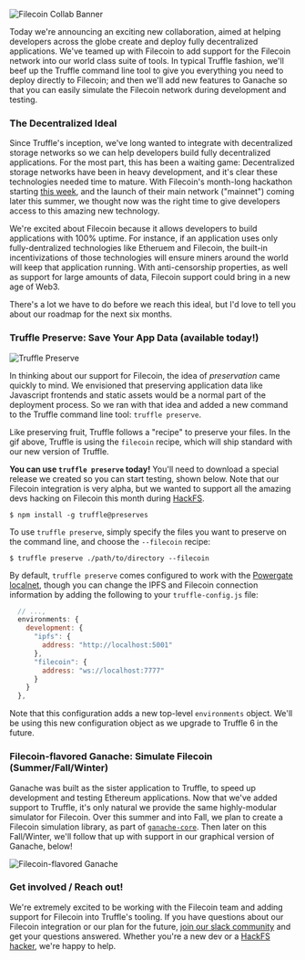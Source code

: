 ![Filecoin Collab Banner](/img/blog/announcing-collaboration-with-filecoin/blog-header.png)

Today we're announcing an exciting new collaboration, aimed at helping developers across the globe create and deploy fully decentralized applications. We've teamed up with Filecoin to add support for the Filecoin network into our world class suite of tools. In typical Truffle fashion, we'll beef up the Truffle command line tool to give you everything you need to deploy directly to Filecoin; and then we'll add new features to Ganache so that you can easily simulate the Filecoin network during development and testing.

### The Decentralized Ideal

Since Truffle's inception, we've long wanted to integrate with decentralized storage networks so we can help developers build fully decentralized applications. For the most part, this has been a waiting game: Decentralized storage networks have been in heavy development, and it's clear these technologies needed time to mature. With Filecoin's month-long hackathon starting [this week](https://hackfs.com/), and the launch of their main network ("mainnet") coming later this summer, we thought now was the right time to give developers access to this amazing new technology.

We're excited about Filecoin because it allows developers to build applications with 100% uptime. For instance, if an application uses only fully-dentralized technologies like Etheruem and Filecoin, the built-in incentivizations of those technologies will ensure miners around the world will keep that application running. With anti-censorship properties, as well as support for large amounts of data, Filecoin support could bring in a new age of Web3. 

There's a lot we have to do before we reach this ideal, but I'd love to tell you about our roadmap for the next six months. 

### Truffle Preserve: Save Your App Data (available today!)

![Truffle Preserve](/img/blog/announcing-collaboration-with-filecoin/truffle-preserve.gif)

In thinking about our support for Filecoin, the idea of *preservation* came quickly to mind. We envisioned that preserving application data like Javascript frontends and static assets would be a normal part of the deployment process. So we ran with that idea and added a new command to the Truffle command line tool: `truffle preserve`.

Like preserving fruit, Truffle follows a "recipe" to preserve your files. In the gif above, Truffle is using the `filecoin` recipe, which will ship standard with our new version of Truffle. 

**You can use `truffle preserve` today!** You'll need to download a special release we created so you can start testing, shown below. Note that our Filecoin integration is very alpha, but we wanted to support all the amazing devs hacking on Filecoin this month during [HackFS](https://hackfs.com/). 

```
$ npm install -g truffle@preserves
```

To use `truffle preserve`, simply specify the files you want to preserve on the command line, and choose the `--filecoin` recipe: 

```
$ truffle preserve ./path/to/directory --filecoin
```

By default, `truffle preserve` comes configured to work with the [Powergate localnet](https://docs.textile.io/powergate/localnet/), though you can change the IPFS and Filecoin connection information by adding the following to your `truffle-config.js` file:

```javascript 
  // ...,
  environments: {
    development: {
      "ipfs": {
        address: "http://localhost:5001"
      },
      "filecoin": {
        address: "ws://localhost:7777"
      }
    }
  },
```

Note that this configuration adds a new top-level `environments` object. We'll be using this new configuration object as we upgrade to Truffle 6 in the future.

### Filecoin-flavored Ganache: Simulate Filecoin (Summer/Fall/Winter)

Ganache was built as the sister application to Truffle, to speed up development and testing Ethereum applications. Now that we've added support to Truffle, it's only natural we provide the same highly-modular simulator for Filecoin. Over this summer and into Fall, we plan to create a Filecoin simulation library, as part of [`ganache-core`](https://github.com/trufflesuite/ganache-core). Then later on this Fall/Winter, we'll follow that up with support in our graphical version of Ganache, below! 


![Filecoin-flavored Ganache](/img/blog/announcing-collaboration-with-filecoin/filecoin-flavored-ganache.png)

### Get involved / Reach out!

We're extremely excited to be working with the Filecoin team and adding support for Filecoin into Truffle's tooling. If you have questions about our Filecoin integration or our plan for the future, <a href="https://trfl.co/become-a-truffler" target="_blank">join our slack community</a> and get your questions answered. Whether you're a new dev or a [HackFS hacker](https://hackfs.com/), we're happy to help. 
